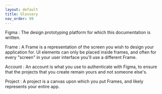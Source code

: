 ```yaml
---
layout: default
title: Glossery
nav_order: 99
---
```


Figma
: The design prototyping platform for which this documentation is written.

Frame
: A Frame is a representation of the screen you wish to design your application for. 
  UI elements can only be placed inside frames, and often for every "screen" in your user interface you'll use a different Frame.

Account
: An account is what you use to authenticate with Figma, 
  to ensure that the projects that you create remain yours and not someone else's.
  
Project
: A project is a canvas upon which you put Frames, and likely represents your entire app.
